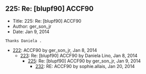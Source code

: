 ## 225: Re: [blupf90] ACCF90

- Title: 225: Re: [blupf90] ACCF90
- Author: ger_son_jr
- Date: Jan 9, 2014

```
Thanks Daniela .
```

- [222](0222.md): ACCF90 by ger_son_jr, Jan 8, 2014
    - [223](0223.md): Re: [blupf90] ACCF90 by Daniela Lino, Jan 8, 2014
        - [225](0225.md): Re: [blupf90] ACCF90 by ger_son_jr, Jan 9, 2014
            - [232](0232.md): RE: ACCF90 by sophie.allais, Jan 20, 2014
